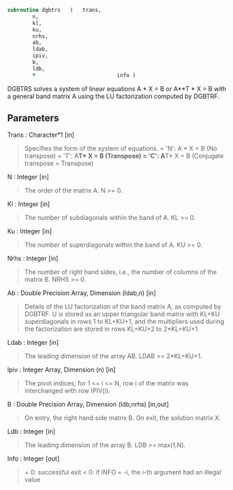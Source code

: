```fortran
subroutine dgbtrs	(	trans,
		n,
		kl,
		ku,
		nrhs,
		ab,
		ldab,
		ipiv,
		b,
		ldb,
		*                          info )
```

 DGBTRS solves a system of linear equations
    A * X = B  or  A**T * X = B
 with a general band matrix A using the LU factorization computed
 by DGBTRF.

## Parameters
Trans : Character*1 [in]
> Specifies the form of the system of equations.
> = 'N':  A * X = B  (No transpose)
> = 'T':  A**T* X = B  (Transpose)
> = 'C':  A**T* X = B  (Conjugate transpose = Transpose)

N : Integer [in]
> The order of the matrix A.  N >= 0.

Kl : Integer [in]
> The number of subdiagonals within the band of A.  KL >= 0.

Ku : Integer [in]
> The number of superdiagonals within the band of A.  KU >= 0.

Nrhs : Integer [in]
> The number of right hand sides, i.e., the number of columns
> of the matrix B.  NRHS >= 0.

Ab : Double Precision Array, Dimension (ldab,n) [in]
> Details of the LU factorization of the band matrix A, as
> computed by DGBTRF.  U is stored as an upper triangular band
> matrix with KL+KU superdiagonals in rows 1 to KL+KU+1, and
> the multipliers used during the factorization are stored in
> rows KL+KU+2 to 2*KL+KU+1.

Ldab : Integer [in]
> The leading dimension of the array AB.  LDAB >= 2*KL+KU+1.

Ipiv : Integer Array, Dimension (n) [in]
> The pivot indices; for 1 <= i <= N, row i of the matrix was
> interchanged with row IPIV(i).

B : Double Precision Array, Dimension (ldb,nrhs) [in,out]
> On entry, the right hand side matrix B.
> On exit, the solution matrix X.

Ldb : Integer [in]
> The leading dimension of the array B.  LDB >= max(1,N).

Info : Integer [out]
> = 0:  successful exit
> < 0: if INFO = -i, the i-th argument had an illegal value

